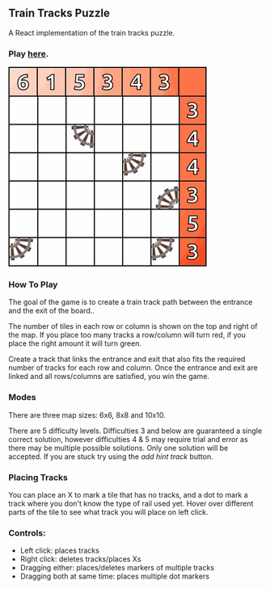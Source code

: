 <h2>Train Tracks Puzzle</h2>
<p>A React implementation of the train tracks puzzle.</p>
<h3>Play <a href='https://morgan-sam.github.io/Train-Tracks-React/'>here</a>.</h3>

![Alt text](/docs/win.gif)

<h3>How To Play</h3>
<p>The goal of the game is to create a train track path between the entrance and the exit of the board..</p>
<p>The number of tiles in each row or column is shown on the top and right of the map. If you place too many tracks a row/column will turn red, if you place the right amount it will turn green.</p>
<p>Create a track that links the entrance and exit that also fits the required number of tracks for each row and column. Once the entrance and exit are linked and all rows/columns are satisfied, you win the game.</p> 

<h3>Modes</h3>
<p>There are three map sizes: 6x6, 8x8 and 10x10.</p>
<p>There are 5 difficulty levels. Difficulties 3 and below are guaranteed a single correct solution, however difficulties 4 & 5 may require trial and error as there may be multiple possible solutions. Only one solution will be accepted. If you are stuck try using the <i>add hint track</i> button.</p>

<h3>Placing Tracks</h3>
<p>You can place an X to mark a tile that has no tracks, and a dot to mark a track where you don't know the type of rail used yet. Hover over different parts of the tile to see what track you will place on left click. </p>

<h3>Controls:</h3>
<ul>
<li>Left click: places tracks</li>
<li>Right click: deletes tracks/places Xs</li>
<li>Dragging either: places/deletes markers of multiple tracks</li>
<li>Dragging both at same time: places multiple dot markers</li>
</ul>

